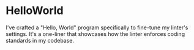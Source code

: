 # HelloWorld


I've crafted a "Hello, World" program specifically to fine-tune my linter's settings. It's a one-liner that showcases how the linter enforces coding standards in my codebase.
